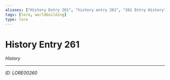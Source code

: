 ```yaml
---
aliases: ["History Entry 261", "history entry 261", "261 Entry History"]
tags: [lore, worldbuilding]
type: lore
---
```


# History Entry 261

*History*

---
*ID: LORE00260*